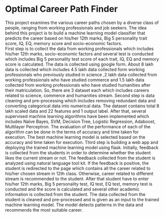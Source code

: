 # Optimal Career Path Finder

This project examines the various career paths chosen by a diverse class of people, ranging from working professionals and job seekers. The idea behind this project is to build a machine learning model classifier that predicts the career based on his/her 12th marks, Big 5 personality trait score, IQ, EQ, memory score and socio-economic factors.  
First step is to collect the data from working professionals which includes his/her 12th marks, socio-economic factors and several test is conducted which includes Big 5 personality test score of each trait, IQ, EQ and memory score is calculated. The data is collected using google form. About 8 lakh data is collected which includes 4.5 lakh data collected form working professionals who previously studied in science ,2 lakh data collected from working professionals who have studied commerce and 1.5 lakh data collected from working professionals who have studied humanities after their matriculation. So, there are 3 dataset each which includes careers related to science, commerce and humanities stream.
Second step is data cleaning and pre-processing which includes removing redundant data and converting categorical data into numerical data. The dataset contains total 8 lakh scaled data and 22 features and 1 output label. After that, several supervised machine learning algorithms have been implemented which includes Naïve Bayes, SVM, Decision Tree, Logistic Regression, Adaboost, Multilayer Perceptron. The evaluation of the performance of each of the algorithm can be done in the terms of accuracy and time taken for execution. The best machine learning model is selected based on the accuracy and time taken for execution. 
Third step is building a web app and deploying the trained machine learning model using flask. Initially, feedback is collected from the students in order to determine whether the student likes the current stream or not. The feedback collected from the student is analyzed using natural language tool kit. If the feedback is positive, the student is redirected to the page which contains all the career related to his/her chosen stream in 12th class. Otherwise, career related to different stream is recommended to the student. After that student have to enter his/her 12th marks, Big 5 personality test, IQ test, EQ test, memory test is conducted and the score is calculated and several other academic information is collected from the student. The data collected from the student is cleaned and pre-processed and is given as an input to the trained machine learning model. The model detects patterns in the data and recommends the most suitable career.
